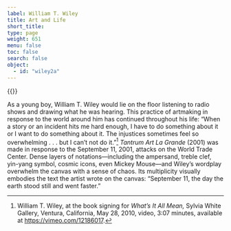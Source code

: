 ```yaml
---
label: William T. Wiley
title: Art and Life
short_title:
type: page
weight: 651
menu: false
toc: false
search: false
object:
  - id: "wiley2a"
---
```


{{<q-figure id="wiley3a" >}}


As a young boy, William T. Wiley would lie on the floor listening to radio shows and drawing what he was hearing. This practice of artmaking in response to the world around him has continued throughout his life: “When a story or an incident hits me hard enough, I have to do something about it or I want to do something about it. The injustices sometimes feel so overwhelming . . . but I can’t not do it.”[^1] *Tantrum Art La Grande* (2001) was made in response to the September 11, 2001, attacks on the World Trade Center. Dense layers of notations—including the ampersand, treble clef, yin-yang symbol, cosmic icons, even Mickey Mouse—and Wiley’s wordplay overwhelm the canvas with a sense of chaos. Its multiplicity visually embodies the text the artist wrote on the canvas: “September 11, the day the earth stood still and went faster.”

[^1]: William T. Wiley, at the book signing for *What’s It All Mean,* Sylvia White Gallery, Ventura, California, May 28, 2010, video, 3:07 minutes, available at https://vimeo.com/12186017.
